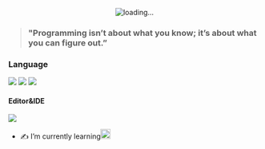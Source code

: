 <p align="center">
  <img src="https://github.com/ahmed0x7ce/ahmed0x7ce/blob/master/trans.gif" alt="loading..." />
</p>


> ### "Programming isn’t about what you know; it’s about what you can figure out.”

### Language
[![](https://img.shields.io/badge/C-Noob-A8B9CC.svg?style=flat&logo=C)](http://csapp.cs.cmu.edu/3e/docs/chistory.html)
[![](https://img.shields.io/badge/C++-Noob-00599C.svg?style=flat&logo=c%2B%2B)](https://isocpp.org/)
[![](https://img.shields.io/badge/Haskell-SuperNoob-BA55D3?style=flat&logo=Haskell)](https://www.haskell.org/)

#### Editor&IDE
[![](https://img.shields.io/badge/Editor-Emacs-9400D3?style=flat&logo=gnu%20emacs&logoColor=white)](https://www.gnu.org/software/emacs/)

- ✍️ I’m currently learning<img src="https://i.ya-webdesign.com/images/pointer-transparent-blinking-11.gif" width="20"/>

